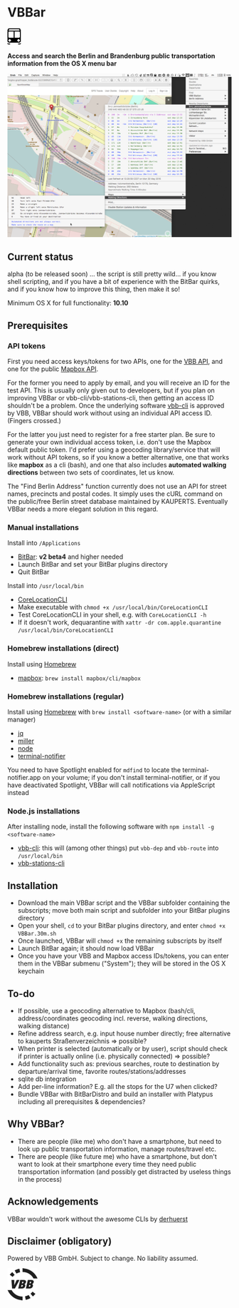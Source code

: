 # VBBar
![VBBar](https://github.com/JayBrown/VBBar/blob/master/img/VBBar_icon.png)

**Access and search the Berlin and Brandenburg public transportation information from the OS X menu bar**

![VBBar-screengrab](https://github.com/JayBrown/VBBar/blob/master/img/VBBar_grab.png)

## Current status
alpha (to be released soon) … the script is still pretty wild… if you know shell scripting, and if you have a bit of experience with the BitBar quirks, and if you know how to improve this thing, then make it so!

Minimum OS X for full functionality: **10.10**

## Prerequisites

### API tokens
First you need access keys/tokens for two APIs, one for the [VBB API](http://www.vbb.de/labs), and one for the public [Mapbox API](https://www.mapbox.com/studio/signup/?plan=starter).

For the former you need to apply by email, and you will receive an ID for the test API. This is usually only given out to developers, but if you plan on improving VBBar or vbb-cli/vbb-stations-cli, then getting an access ID shouldn't be a problem. Once the underlying software [vbb-cli](https://github.com/derhuerst/vbb-cli) is approved by VBB, VBBar should work without using an individual API access ID. (Fingers crossed.)

For the latter you just need to register for a free starter plan. Be sure to generate your own individual access token, i.e. don't use the Mapbox default public token. I'd prefer using a geocoding library/service that will work without API tokens, so if you know a better alternative, one that works like **mapbox** as a cli (bash), and one that also includes **automated walking directions** between two sets of coordinates, let us know.

The "Find Berlin Address" function currently does not use an API for street names, precincts and postal codes. It simply uses the cURL command on the public/free Berlin street database maintained by KAUPERTS. Eventually VBBar needs a more elegant solution in this regard.

### Manual installations
Install into `/Applications`
* [BitBar](https://github.com/matryer/bitbar): **v2 beta4** and higher needed
* Launch BitBar and set your BitBar plugins directory
* Quit BitBar

Install into `/usr/local/bin`
* [CoreLocationCLI](https://github.com/fulldecent/corelocationcli)
* Make executable with `chmod +x /usr/local/bin/CoreLocationCLI`
* Test CoreLocationCLI in your shell, e.g. with `CoreLocationCLI -h`
* If it doesn't work, dequarantine with `xattr -dr com.apple.quarantine /usr/local/bin/CoreLocationCLI`

### Homebrew installations (direct)
Install using [Homebrew](http://brew.sh)
* [mapbox](https://github.com/mapbox/mapbox-cli-py): `brew install mapbox/cli/mapbox`

### Homebrew installations (regular)
Install using [Homebrew](http://brew.sh) with `brew install <software-name>` (or with a similar manager) 

* [jq](https://stedolan.github.io/jq/)
* [miller](https://github.com/johnkerl/miller)
* [node](https://nodejs.org)
* [terminal-notifier](https://github.com/alloy/terminal-notifier)

You need to have Spotlight enabled for `mdfind` to locate the terminal-notifier.app on your volume; if you don't install terminal-notifier, or if you have deactivated Spotlight, VBBar will call notifications via AppleScript instead

### Node.js installations
After installing node, install the following software with `npm install -g <software-name>`
* [vbb-cli](https://github.com/derhuerst/vbb-cli): this will (among other things) put `vbb-dep` and `vbb-route` into `/usr/local/bin`
* [vbb-stations-cli](https://github.com/derhuerst/vbb-stations-cli)

## Installation

* Download the main VBBar script and the VBBar subfolder containing the subscripts; move both main script and subfolder into your BitBar plugins directory
* Open your shell, `cd` to your BitBar plugins directory, and enter `chmod +x VBBar.30m.sh`
* Once launched, VBBar will `chmod +x` the remaining subscripts by itself
* Launch BitBar again; it should now load VBBar
* Once you have your VBB and Mapbox access IDs/tokens, you can enter them in the VBBar submenu ("System"); they will be stored in the OS X keychain

## To-do

* If possible, use a geocoding alternative to Mapbox (bash/cli, address/coordinates geocoding incl. reverse, walking directions, walking distance)
* Refine address search, e.g. input house number directly; free alternative to kauperts Straßenverzeichnis => possible?
* When printer is selected (automatically or by user), script should check if printer is actually online (i.e. physically connected) => possible?
* Add functionality such as: previous searches, route to destination by departure/arrival time, favorite routes/stations/addresses
* sqlite db integration
* Add per-line information? E.g. all the stops for the U7 when clicked?
* Bundle VBBar with BitBarDistro and build an installer with Platypus including all prerequisites & dependencies?

## Why VBBar?

* There are people (like me) who don't have a smartphone, but need to look up public transportation information, manage routes/travel etc.
* There are people (like future me) who have a smartphone, but don't want to look at their smartphone every time they need public transportation information (and possibly get distracted by useless things in the process)

## Acknowledgements
VBBar wouldn't work without the awesome CLIs by [derhuerst](https://github.com/derhuerst?tab=repositories)

## Disclaimer (obligatory)
Powered by VBB GmbH. Subject to change. No liability assumed.

![VBB](https://github.com/JayBrown/VBBar/blob/master/img/VBB_logo.png)